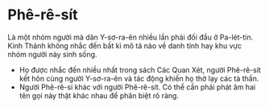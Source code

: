 # Phê-rê-sít

​Là một nhóm người mà dân Y-sơ-ra-ên nhiều lần phải đối đầu ở Pa-lét-tin. Kinh Thánh không nhắc đến bất kì mô tả nào về danh tính hay khu vực nhóm người này sinh sống. 
- Họ được nhắc đến nhiều nhất trong sách Các Quan Xét, người Phê-rê-sít kết hôn cùng người Y-sơ-ra-ên và tác động khiến họ thờ lạy các tà thần.
- Người Phê-rê-si khác với người Phê-rê-sít. Có thể cần phải phát âm hai tên gọi này thật khác nhau để phân biệt rõ ràng.

